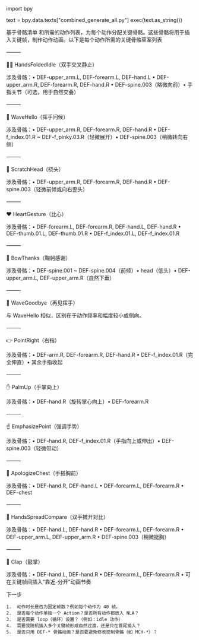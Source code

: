import bpy

text = bpy.data.texts["combined_generate_all.py"] exec(text.as_string())

基于骨骼清单 和所需的动作列表，为每个动作分配关键骨骼。这些骨骼将用于插入关键帧，制作动作动画。以下是每个动作所需的关键骨骼草案列表

⸻

🧍‍♂️ HandsFoldedIdle（双手交叉静止）

涉及骨骼：• DEF-upper_arm.L, DEF-forearm.L, DEF-hand.L • DEF-upper_arm.R,
DEF-forearm.R, DEF-hand.R •
DEF-spine.003（略微向前）• 手指关节（可选，用于自然交叠）

⸻

👋 WaveHello（挥手问候）

涉及骨骼：• DEF-upper_arm.R, DEF-forearm.R, DEF-hand.R • DEF-f_index.01.R ~
DEF-f_pinky.03.R（轻微展开）• DEF-spine.003（稍微转向右侧）

⸻

🤔 ScratchHead（挠头）

涉及骨骼：• DEF-upper_arm.R, DEF-forearm.R, DEF-hand.R •
DEF-spine.003（轻微前倾或向右歪头）

⸻

❤️ HeartGesture（比心）

涉及骨骼：• DEF-forearm.L, DEF-forearm.R, DEF-hand.L, DEF-hand.R •
DEF-thumb.01.L, DEF-thumb.01.R • DEF-f_index.01.L, DEF-f_index.01.R

⸻

🙇 BowThanks（鞠躬感谢）

涉及骨骼：• DEF-spine.001 ~ DEF-spine.004（前倾）• head（低头）•
DEF-upper_arm.L, DEF-upper_arm.R（自然下垂）

⸻

👋 WaveGoodbye（再见挥手）

与 WaveHello 相似，区别在于动作频率和幅度较小或侧向。

⸻

👉 PointRight（右指）

涉及骨骼：• DEF-arm.R, DEF-forearm.R, DEF-hand.R •
DEF-f_index.01.R（完全伸直）• 其余手指收起

⸻

✋ PalmUp（手掌向上）

涉及骨骼：• DEF-hand.R（旋转掌心向上）• DEF-forearm.R

⸻

☝️ EmphasizePoint（强调手势）

涉及骨骼：• DEF-hand.R, DEF-f_index.01.R（手指向上或伸出）•
DEF-spine.003（轻微带动）

⸻

🙏 ApologizeChest（手搭胸前）

涉及骨骼：• DEF-hand.R, DEF-hand.L • DEF-forearm.L, DEF-forearm.R • DEF-chest

⸻

🤲 HandsSpreadCompare（双手摊开对比）

涉及骨骼：• DEF-hand.L, DEF-hand.R • DEF-forearm.L, DEF-forearm.R •
DEF-upper_arm.L, DEF-upper_arm.R • DEF-spine.003（稍微挺胸）

⸻

👏 Clap（鼓掌）

涉及骨骼：• DEF-hand.L, DEF-hand.R • DEF-forearm.L, DEF-forearm.R
• 可在关键帧间插入“靠近-分开”动画节奏

下一步

    1.	动作时长是否为固定帧数？例如每个动作为 40 帧。
    2.	是否每个动作单独一个 Action？是否所有动作都放入 NLA？
    3.	是否需要 loop（循环）设置？（例如：idle 动作）
    4.	需要我随机插入多个关键帧形成自然过渡，还是只在首尾插入？
    5.	是否只用 DEF-* 骨骼动画？是否要避免修改控制骨骼（如 MCH-*）？
